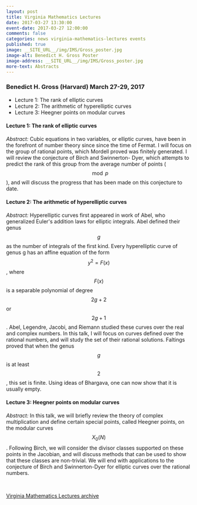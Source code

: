 ```yaml
---
layout: post
title: Virginia Mathematics Lectures
date: 2017-03-27 13:30:00
event-date: 2017-03-27 12:00:00
comments: false
categories: news virginia-mathematics-lectures events
published: true
image: __SITE_URL__/img/IMS/Gross_poster.jpg
image-alt: Benedict H. Gross Poster
image-address: __SITE_URL__/img/IMS/Gross_poster.jpg
more-text: Abstracts
---
```


<h3 class="mt-3 mb-4"> Benedict H. Gross (Harvard) March 27-29, 2017</h3>

- Lecture 1: The rank of elliptic curves
- Lecture 2: The arithmetic of hyperelliptic curves
- Lecture 3: Heegner points on modular curves

<!--more-->

#### Lecture 1: The rank of elliptic curves

*Abstract:* Cubic equations in two variables, or elliptic curves,
have been in the forefront of number theory since since the time of Fermat.
I will focus on the group of rational points, which Mordell proved was
finitely generated. I will review the conjecture of Birch and Swinnerton-
Dyer, which attempts to predict the rank of this group from the average
number of points ($$\mod p$$), and will discuss the progress that has been
made on this conjecture to date.

#### Lecture 2: The arithmetic of hyperelliptic curves

*Abstract:* Hyperelliptic curves first appeared in work of Abel, who generalized
Euler's addition laws for elliptic integrals. Abel defined their genus $$g$$ as the number
of integrals of the first kind. Every hyperelliptic curve of genus g has an affine
equation of the form $$y^2 = F(x)$$, where $$F(x)$$ is a separable polynomial of degree
$$2g+2$$ or $$2g+1$$. Abel, Legendre, Jacobi, and Riemann studied these curves over
the real and complex numbers. In this talk, I will focus on curves defined over the
rational numbers, and will study the set of their rational solutions. Faltings proved
that when the genus $$g$$ is at least $$2$$, this set is finite. Using ideas of Bhargava,
one can now show that it is usually empty.


#### Lecture 3: Heegner points on modular curves

*Abstract:* In this talk, we will briefly review the theory of complex multiplication
and define certain special points, called Heegner points, on the modular curves
$$X_0(N)$$.
Following Birch, we will consider the divisor classes supported on these
points in the Jacobian, and will discuss methods that can be used to show that these classes are non-trivial.
We will end with applications to the conjecture of Birch and Swinnerton-Dyer for elliptic curves over the rational numbers.

<br>

[Virginia Mathematics Lectures archive]({{site.url}}/ims/lectures)
